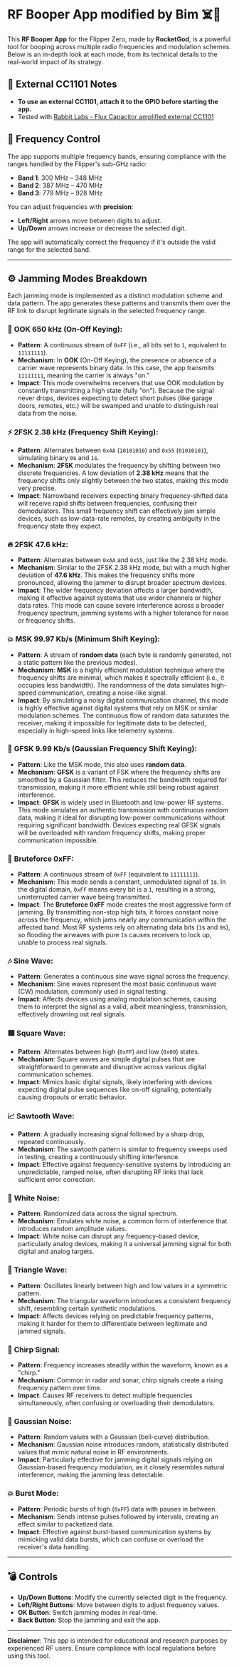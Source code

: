 # RF Booper App modified by Bim ☠️📡

This **RF Booper App** for the Flipper Zero, made by **RocketGod**, is a powerful tool for booping across multiple radio frequencies and modulation schemes. Below is an in-depth look at each mode, from its technical details to the real-world impact of its strategy.

## 📡 External CC1101 Notes
- **To use an external CC1101, attach it to the GPIO before starting the app.**
- Tested with [Rabbit Labs - Flux Capacitor amplified external CC1101](https://rabbit-labs.com/product/rabbit-labs-flux-capacitor-amplified-cc1101/)

## 📡 Frequency Control

The app supports multiple frequency bands, ensuring compliance with the ranges handled by the Flipper's sub-GHz radio:
- **Band 1**: 300 MHz – 348 MHz
- **Band 2**: 387 MHz – 470 MHz
- **Band 3**: 779 MHz – 928 MHz

You can adjust frequencies with **precision**:
- **Left/Right** arrows move between digits to adjust.
- **Up/Down** arrows increase or decrease the selected digit.

The app will automatically correct the frequency if it's outside the valid range for the selected band.

---

## ⚙️ Jamming Modes Breakdown

Each jamming mode is implemented as a distinct modulation scheme and data pattern. The app generates these patterns and transmits them over the RF link to disrupt legitimate signals in the selected frequency range.

### 🦾 **OOK 650 kHz** (On-Off Keying):
- **Pattern**: A continuous stream of `0xFF` (i.e., all bits set to `1`, equivalent to `11111111`).
- **Mechanism**: In **OOK** (On-Off Keying), the presence or absence of a carrier wave represents binary data. In this case, the app transmits `11111111`, meaning the carrier is always "on."
- **Impact**: This mode overwhelms receivers that use OOK modulation by constantly transmitting a high state (fully "on"). Because the signal never drops, devices expecting to detect short pulses (like garage doors, remotes, etc.) will be swamped and unable to distinguish real data from the noise.

### ⚡ **2FSK 2.38 kHz** (Frequency Shift Keying):
- **Pattern**: Alternates between `0xAA` (`10101010`) and `0x55` (`01010101`), simulating binary `0`s and `1`s.
- **Mechanism**: **2FSK** modulates the frequency by shifting between two discrete frequencies. A low deviation of **2.38 kHz** means that the frequency shifts only slightly between the two states, making this mode very precise.
- **Impact**: Narrowband receivers expecting binary frequency-shifted data will receive rapid shifts between frequencies, confusing their demodulators. This small frequency shift can effectively jam simple devices, such as low-data-rate remotes, by creating ambiguity in the frequency state they expect.

### 🔥 **2FSK 47.6 kHz**:
- **Pattern**: Alternates between `0xAA` and `0x55`, just like the 2.38 kHz mode.
- **Mechanism**: Similar to the 2FSK 2.38 kHz mode, but with a much higher deviation of **47.6 kHz**. This makes the frequency shifts more pronounced, allowing the jammer to disrupt broader spectrum devices.
- **Impact**: The wider frequency deviation affects a larger bandwidth, making it effective against systems that use wider channels or higher data rates. This mode can cause severe interference across a broader frequency spectrum, jamming systems with a higher tolerance for noise or frequency shifts.

### 💥 **MSK 99.97 Kb/s** (Minimum Shift Keying):
- **Pattern**: A stream of **random data** (each byte is randomly generated, not a static pattern like the previous modes).
- **Mechanism**: **MSK** is a highly efficient modulation technique where the frequency shifts are minimal, which makes it spectrally efficient (i.e., it occupies less bandwidth). The randomness of the data simulates high-speed communication, creating a noise-like signal.
- **Impact**: By simulating a noisy digital communication channel, this mode is highly effective against digital systems that rely on MSK or similar modulation schemes. The continuous flow of random data saturates the receiver, making it impossible for legitimate data to be detected, especially in high-speed links like telemetry systems.

### 📶 **GFSK 9.99 Kb/s** (Gaussian Frequency Shift Keying):
- **Pattern**: Like the MSK mode, this also uses **random data**.
- **Mechanism**: **GFSK** is a variant of FSK where the frequency shifts are smoothed by a Gaussian filter. This reduces the bandwidth required for transmission, making it more efficient while still being robust against interference.
- **Impact**: **GFSK** is widely used in Bluetooth and low-power RF systems. This mode simulates an authentic transmission with continuous random data, making it ideal for disrupting low-power communications without requiring significant bandwidth. Devices expecting real GFSK signals will be overloaded with random frequency shifts, making proper communication impossible.

### 🚀 **Bruteforce 0xFF**:
- **Pattern**: A continuous stream of `0xFF` (equivalent to `11111111`).
- **Mechanism**: This mode sends a constant, unmodulated signal of `1`s. In the digital domain, `0xFF` means every bit is a `1`, resulting in a strong, uninterrupted carrier wave being transmitted.
- **Impact**: The **Bruteforce 0xFF** mode creates the most aggressive form of jamming. By transmitting non-stop high bits, it forces constant noise across the frequency, which jams nearly any communication within the affected band. Most RF systems rely on alternating data bits (`1`s and `0`s), so flooding the airwaves with pure `1`s causes receivers to lock up, unable to process real signals.

### 🎶 **Sine Wave**:
- **Pattern**: Generates a continuous sine wave signal across the frequency.
- **Mechanism**: Sine waves represent the most basic continuous wave (CW) modulation, commonly used in signal testing.
- **Impact**: Affects devices using analog modulation schemes, causing them to interpret the signal as a valid, albeit meaningless, transmission, effectively drowning out real signals.

### 🟥 **Square Wave**:
- **Pattern**: Alternates between high (`0xFF`) and low (`0x00`) states.
- **Mechanism**: Square waves are simple digital pulses that are straightforward to generate and disruptive across various digital communication schemes.
- **Impact**: Mimics basic digital signals, likely interfering with devices expecting digital pulse sequences like on-off signaling, potentially causing dropouts or erratic behavior.

### 📈 **Sawtooth Wave**:
- **Pattern**: A gradually increasing signal followed by a sharp drop, repeated continuously.
- **Mechanism**: The sawtooth pattern is similar to frequency sweeps used in testing, creating a continuously shifting interference.
- **Impact**: Effective against frequency-sensitive systems by introducing an unpredictable, ramped noise, often disrupting RF links that lack sufficient error correction.

### 🎲 **White Noise**:
- **Pattern**: Randomized data across the signal spectrum.
- **Mechanism**: Emulates white noise, a common form of interference that introduces random amplitude values.
- **Impact**: White noise can disrupt any frequency-based device, particularly analog devices, making it a universal jamming signal for both digital and analog targets.

### 🔺 **Triangle Wave**:
- **Pattern**: Oscillates linearly between high and low values in a symmetric pattern.
- **Mechanism**: The triangular waveform introduces a consistent frequency shift, resembling certain synthetic modulations.
- **Impact**: Affects devices relying on predictable frequency patterns, making it harder for them to differentiate between legitimate and jammed signals.

### 📡 **Chirp Signal**:
- **Pattern**: Frequency increases steadily within the waveform, known as a "chirp."
- **Mechanism**: Common in radar and sonar, chirp signals create a rising frequency pattern over time.
- **Impact**: Causes RF receivers to detect multiple frequencies simultaneously, often confusing or overloading their demodulators.

### 🎲 **Gaussian Noise**:
- **Pattern**: Random values with a Gaussian (bell-curve) distribution.
- **Mechanism**: Gaussian noise introduces random, statistically distributed values that mimic natural noise in RF environments.
- **Impact**: Particularly effective for jamming digital signals relying on Gaussian-based frequency modulation, as it closely resembles natural interference, making the jamming less detectable.

### 💥 **Burst Mode**:
- **Pattern**: Periodic bursts of high (`0xFF`) data with pauses in between.
- **Mechanism**: Sends intense pulses followed by intervals, creating an effect similar to packetized data.
- **Impact**: Effective against burst-based communication systems by mimicking valid data bursts, which can confuse or overload the receiver's data handling.
---
## 💣 Controls

- **Up/Down Buttons**: Modify the currently selected digit in the frequency.
- **Left/Right Buttons**: Move between digits to adjust frequency values.
- **OK Button**: Switch jamming modes in real-time.
- **Back Button**: Stop the jamming and exit the app.

---

**Disclaimer**: This app is intended for educational and research purposes by experienced RF users. Ensure compliance with local regulations before using this tool.
